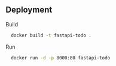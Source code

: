 ## Deployment


Build
```bash
  docker build -t fastapi-todo .

```
Run
```bash
  docker run -d -p 8000:80 fastapi-todo

```
